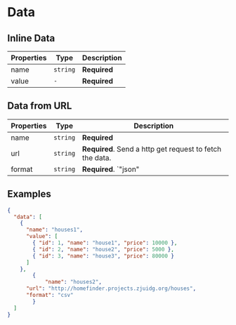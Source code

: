 # Data

## Inline Data

| Properties | Type | Description |
| --- | --- | --- |
| name | `string` | **Required** |
| value | `-` | **Required** |

## Data from URL

| Properties | Type | Description |
| --- | --- | --- |
| name | `string` | **Required** |
| url | `string` | **Required**. Send a http get request to fetch the data. |
| format | `string` | **Required**. `"json"|"csv"` |

## Examples

```json
{
  "data": [
    {
      "name": "houses1",
      "value": [
        { "id": 1, "name": "house1", "price": 10000 },
        { "id": 2, "name": "house2", "price": 5000 },
        { "id": 3, "name": "house3", "price": 80000 }
      ]
    },
		{
			"name": "houses2",
      "url": "http://homefinder.projects.zjuidg.org/houses",
      "format": "csv"
		}
  ]
}
```
